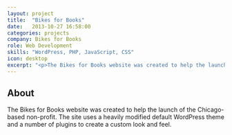 ```yaml
---
layout: project
title:  "Bikes for Books"
date:   2013-10-27 16:58:00
categories: projects
company: Bikes for Books
role: Web Development
skills: "WordPress, PHP, JavaScript, CSS"
icon: desktop
excerpt: "<p>The Bikes for Books website was created to help the launch of the Chicago-based non-profit. The site uses a heavily modified default WordPress theme and a number of plugins to create a custom look and feel.</p>"
---
```


<article>
	<div class="title-and-info">
		<h2>About</h2>
	</div>
	<div class="content">
		<p>The Bikes for Books website was created to help the launch of the Chicago-based non-profit. The site uses a heavily modified default WordPress theme and a number of plugins to create a custom look and feel.</p>
	</div>
</article>